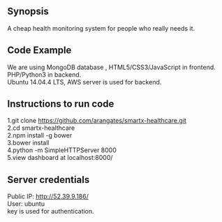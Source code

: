 ## Synopsis

A cheap health monitoring system for people who really needs it.

## Code Example

We are using MongoDB database , HTML5/CSS3/JavaScript in frontend. PHP/Python3 in backend.<br />
Ubuntu 14.04.4 LTS, AWS server is used for backend.

## Instructions to run code
1.git clone https://github.com/arangates/smartx-healthcare.git<br />
2.cd smartx-healthcare<br />
2.npm install -g bower<br />
3.bower install<br />
4.python -m SimpleHTTPServer 8000<br />
5.view dashboard at localhost:8000/<br />

## Server credentials
Public IP: http://52.39.9.186/<br />
User: ubuntu<br />
key is used for authentication.